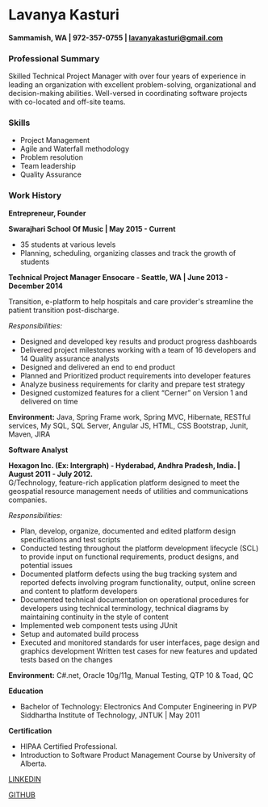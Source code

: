  # Lavanya Kasturi
 ####  Sammamish, WA | 972-357-0755  | lavanyakasturi@gmail.com

### Professional Summary 
Skilled Technical Project Manager with over four years of experience in leading an organization with excellent problem-solving, organizational and decision-making abilities. Well-versed in coordinating software projects with co-located and off-site teams.

### Skills
* Project Management
* Agile and Waterfall methodology
* Problem resolution
* Team leadership
* Quality Assurance


### Work History

**Entrepreneur, Founder**

**Swarajhari School Of Music   | May 2015 - Current**
* 35 students at various levels 
* Planning, scheduling, organizing classes and track the growth of students

**Technical Project Manager**
**Ensocare - Seattle, WA  | June 2013 - December 2014**

Transition, e-platform to help hospitals and care provider's streamline the patient transition post-discharge. 

*Responsibilities:*
* Designed and developed key results and product progress dashboards 
* Delivered project milestones working with a team of 16 developers and 14 Quality assurance analysts 
* Designed and delivered an end to end product
* Planned and Prioritized product requirements into developer features 
* Analyze business requirements for clarity and prepare test strategy 
* Designed customized features for a client “Cerner” on Version 1 and delivered on time 

**Environment:** Java, Spring Frame work, Spring MVC, Hibernate, RESTful services, My SQL, SQL Server, Angular JS, HTML, CSS Bootstrap, Junit, Maven, JIRA

**Software Analyst**

**Hexagon Inc. (Ex: Intergraph) - Hyderabad, Andhra Pradesh, India. | August 2011 - July 2012.**                                                  
G/Technology, feature-rich application platform designed to meet the geospatial resource management needs of utilities and communications companies. 

*Responsibilities:*

* Plan, develop, organize, documented and edited platform design specifications and test scripts
* Conducted testing throughout the platform development lifecycle (SCL) to provide input on functional requirements, product designs, and potential issues
* Documented platform defects using the bug tracking system and reported defects involving program functionality, output, online screen and content to platform developers
* Documented technical documentation on operational procedures for developers using technical terminology, technical diagrams by maintaining continuity in the style of content
* Implemented web component tests using JUnit 
* Setup and automated build process
* Executed and monitored standards for user interfaces, page design and graphics development Written test cases for new features and updated tests based on the changes

**Environment:** C#.net, Oracle 10g/11g, Manual Testing, QTP 10 & Toad, QC

**Education** 
* Bachelor of Technology: Electronics And Computer Engineering in PVP Siddhartha Institute of Technology, JNTUK | May 2011   

**Certification**

* HIPAA Certified Professional. 
* Introduction to Software Product Management Course by University of Alberta.

[LINKEDIN](https://www.linkedin.com/in/lavanya-kasturi-2533b526)

[GITHUB](https://github.com/LakshmiLavanyaKasturi)
